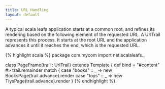 ```yaml
---
title: URL Handling
layout: default
---
```


A typical scala leafs application starts at a common root, and refines its rendering based on the following element of the requested URL. A UrlTrail represents this process. It starts at the root URL and the application advances it until it reaches the end, which is the requested URL.

{% highlight scala %}
package com.mycom
import net.scalaleafs._

class PageFrame(trail : UrlTrail) extends Template {
  def bind = 
    "#content" #> trail.remainder match {
      case "books" :: _ => new BooksPage(trail.advance).render
      case "toys" :: _ => new TiysPage(trail.advance).render
    }
{% endhighlight %}
